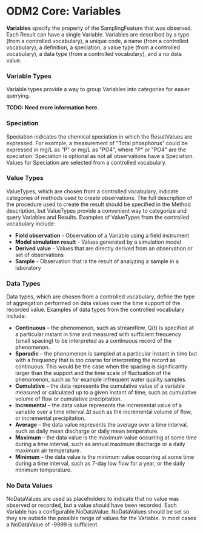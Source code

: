 ODM2 Core: Variables
====================

**Variables** specify the property of the SamplingFeature that was observed. Each Result can have a single Variable. Variables are described by a type (from a controlled vocabulary), a unique code, a name (from a controlled vocabulary), a definition, a speciation, a value type (from a controlled vocabulary), a data type (from a controlled vocabulary), and a no data value.

### Variable Types ###
Variable types provide a way to group Variables into categories for easier querying.

**TODO:  Need more information here.**

### Speciation ###
Speciation indicates the chemical speciation in which the ResultValues are expressed. For example, a measurement of "Total phosphorus" could be expressed in mg/L as "P" or mg/L as "PO4", where "P" or "PO4" are the speciation. Speciation is optional as not all observations have a Speciation. Values for Speciation are selected from a controlled vocabulary.

### Value Types ###
ValueTypes, which are chosen from a controlled vocabulary, indicate categories of methods used to create observations. The full description of the procedure used to create the result should be specified in the Method description, but ValueTypes provide a convenient way to categorize and query Variables and Results. Examples of ValueTypes from the controlled vocabulary include:

* **Field observation** - Observation of a Variable using a field instrument
* **Model simulation result** - Values generated by a simulation model
* **Derived value** - Values that are directly derived from an observation or set of observations
* **Sample** - Observation that is the result of analyzing a sample in a laboratory

### Data Types ###
Data types, which are chosen from a controlled vocabulary, define the type of aggregation performed on data values over the time support of the recorded value. Examples of data types from the controlled vocabulary include:

* **Continuous** – the phenomenon, such as streamflow, Q(t) is specified at a particular instant in time and measured with sufficient frequency (small spacing) to be interpreted as a continuous record of the phenomenon.  
* **Sporadic** – the phenomenon is sampled at a particular instant in time but with a frequency that is too coarse for interpreting the record as continuous. This would be the case when the spacing is significantly larger than the support and the time scale of fluctuation of the phenomenon, such as for example infrequent water quality samples.
* **Cumulative** – the data represents the cumulative value of a variable measured or calculated up to a given instant of time, such as cumulative volume of flow or cumulative precipitation.  
* **Incremental** – the data value represents the incremental value of a variable over a time interval Δt such as the incremental volume of flow, or incremental precipitation. 
* **Average** – the data value represents the average over a time interval, such as daily mean discharge or daily mean temperature.
* **Maximum** – the data value is the maximum value occurring at some time during a time interval, such as annual maximum discharge or a daily maximum air temperature.
* **Minimum** – the data value is the minimum value occurring at some time during a time interval, such as 7-day low flow for a year, or the daily minimum temperature.

### No Data Values ###
NoDataValues are used as placeholders to indicate that no value was observed or recorded, but a value should have been recorded. Each Variable has a configurable NoDataValue. NoDataValues should be set so they are outside the possible range of values for the Variable. In most cases a NoDataValue of -9999 is sufficient.